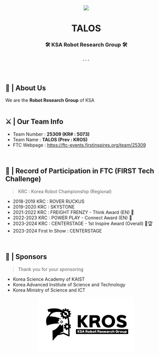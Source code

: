 <p align="center">
   <!--https://github.com/kyechan99/capsule-render-->
   <img align = "center" src="https://capsule-render.vercel.app/api?type=waving&color=gradient&height=330&section=header&text=TALOS&fontSize=90&animation=fadeIn&fontAlignY=38&desc=25309" />
</p>

<p align="center">
  <h1 align="center">TALOS</h1>
  <h3 align="center">🛠️ KSA Robot Research Group 🛠️</h3>
  <h5 align="center">. . .</h5>
</p>
<br/>

## 🤖 | About Us
We are the **Robot Research Group** of KSA      
<br>

## ⚔️ | Our Team Info
* Team Number : **25309 (KR# : 5073)**
* Team Name : **TALOS (Prev : KROS)**
* FTC Webpage : https://ftc-events.firstinspires.org/team/25309
<br>

## 📜 | Record of Participation in FTC (FIRST Tech Challenge)
> KRC : Korea Robot Championship (Regional)
* 2018-2019 KRC : ROVER RUCKUS
* 2019-2020 KRC : SKYSTONE
* 2021-2022 KRC : FREIGHT FRENZY - Think Award (EN) 🥈
* 2022-2023 KRC : POWER PLAY - Connect Award (EN) 🥈
* 2023-2024 KRC : CENTERSTAGE - 1st Inspire Award (Overall) 🥇🏆
* 2023-2024 First In Show : CENTERSTAGE
<br>

## 💸 | Sponsors
> Thank you for your sponsoring
* Korea Science Academy of KAIST
* Korea Advanced Institute of Science and Technology
* Korea Ministry of Science and ICT

<p align="center">
  <picture>
    <source media="(prefers-color-scheme: dark)" srcset="https://github.com/KSA-KROS/.github/blob/main/Images/Logo_Dark.png">
    <source media="(prefers-color-scheme: light)" srcset="https://github.com/KSA-KROS/.github/blob/main/Images/Logo_Light.png">
    <img alt="IMAGE" src="https://github.com/KSA-KROS/.github/blob/main/Images/Logo_Light.png" width="60%" height="60%">
  </picture>
</p>

